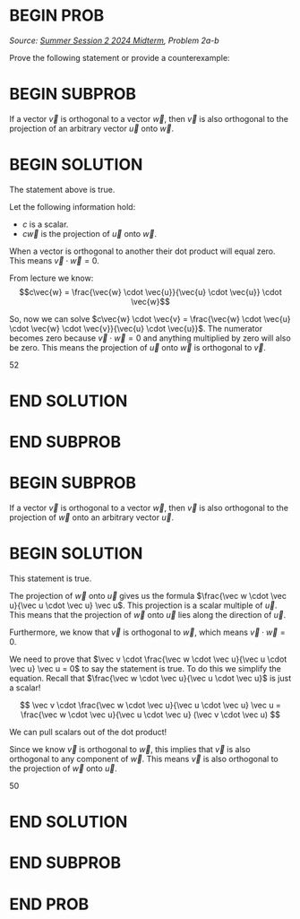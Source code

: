 # BEGIN PROB

<i>Source: [Summer Session 2 2024 Midterm](../ss2-24-midterm/index.html), Problem 2a-b</i>

Prove the following statement or provide a counterexample: 

# BEGIN SUBPROB

If a vector $\vec{v}$ is orthogonal to a vector $\vec{w}$, then $\vec{v}$ is also orthogonal to the projection of an arbitrary vector $\vec{u}$ onto $\vec{w}$.

# BEGIN SOLUTION

The statement above is true.

Let the following information hold:

- $c$ is a scalar.
- $c\vec{w}$ is the projection of $\vec{u}$ onto $\vec{w}$.

When a vector is orthogonal to another their dot product will equal zero. This means $\vec{v} \cdot \vec{w} = 0$.

From lecture we know:
$$c\vec{w} = \frac{\vec{w} \cdot \vec{u}}{\vec{u} \cdot \vec{u}} \cdot \vec{w}$$

So, now we can solve $c\vec{w} \cdot \vec{v} = \frac{\vec{w} \cdot \vec{u} \cdot \vec{w} \cdot \vec{v}}{\vec{u} \cdot \vec{u}}$. The numerator becomes zero because $\vec{v} \cdot \vec{w} = 0$ and anything multiplied by zero will also be zero. This means the projection of $\vec{u}$ onto $\vec{w}$ is orthogonal to $\vec v$.

<average>52</average>

# END SOLUTION


# END SUBPROB


# BEGIN SUBPROB

If a vector $\vec{v}$ is orthogonal to a vector $\vec{w}$, then $\vec{v}$ is also orthogonal to the projection of $\vec{w}$ onto an arbitrary vector $\vec{u}$.

# BEGIN SOLUTION

This statement is true.

The projection of $\vec w$ onto $\vec u$ gives us the formula $\frac{\vec w \cdot \vec u}{\vec u \cdot \vec u} \vec u$. This projection is a scalar multiple of $\vec u$. This means that the projection of $\vec w$ onto $\vec u$ lies along the direction of $\vec u$.

Furthermore, we know that $\vec v$ is orthogonal to $\vec w$, which means $\vec v \cdot \vec w = 0$.

We need to prove that $\vec v \cdot \frac{\vec w \cdot \vec u}{\vec u \cdot \vec u} \vec u = 0$ to say the statement is true. To do this we simplify the equation. Recall that $\frac{\vec w \cdot \vec u}{\vec u \cdot \vec u}$ is just a scalar!

$$
\vec v \cdot \frac{\vec w \cdot \vec u}{\vec u \cdot \vec u} \vec u = \frac{\vec w \cdot \vec u}{\vec u \cdot \vec u} (\vec v \cdot \vec u)
$$

We can pull scalars out of the dot product!

Since we know $\vec v$ is orthogonal to $\vec w$, this implies that $\vec v$ is also orthogonal to any component of $\vec w$. This means $\vec v$ is also orthogonal to the projection of $\vec w$ onto $\vec u$.

<average>50</average>

# END SOLUTION
    


# END SUBPROB


# END PROB
